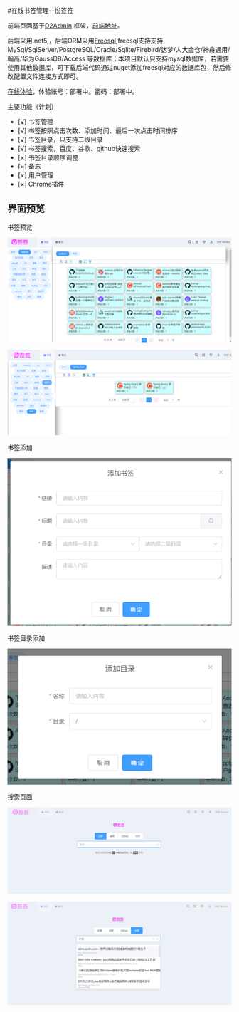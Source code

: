 
#在线书签管理--悦签签

前端页面基于[D2Admin](https://github.com/d2-projects/d2-admin) 框架，[前端地址](https://github.com/pi-dan/YueQianQian_VUE)。

后端采用.net5,，后端ORM采用[Freesql](https://github.com/dotnetcore/FreeSql),freesql支持支持 MySql/SqlServer/PostgreSQL/Oracle/Sqlite/Firebird/达梦/人大金仓/神舟通用/翰高/华为GaussDB/Access 等数据库；本项目默认只支持mysql数据库，若需要使用其他数据库，可下载后端代码通过nuget添加freesql对应的数据库包，然后修改配置文件连接方式即可。

[在线体验](http://testmark.20200105.xyz/ "在线书签管理系统")，体验账号：部署中。密码：部署中。

主要功能（计划）

- [√] 书签管理
- [√] 书签按照点击次数、添加时间、最后一次点击时间排序
- [√] 书签目录，只支持二级目录
- [√] 书签搜索，百度、谷歌、github快速搜索
- [×] 书签目录顺序调整
- [×] 备忘
- [×] 用户管理
- [×] Chrome插件

界面预览
-------
书签预览

![preview](https://github.com/pi-dan/YueQianQian_VUE/blob/main/images/pre1.png?raw=true)

![preview](https://github.com/pi-dan/YueQianQian_VUE/blob/main/images/pre6.png?raw=true)

书签添加

![preview](https://github.com/pi-dan/YueQianQian_VUE/blob/main/images/pre2.png?raw=true)

书签目录添加

![preview](https://github.com/pi-dan/YueQianQian_VUE/blob/main/images/pre3.png?raw=true)

搜索页面

![preview](https://github.com/pi-dan/YueQianQian_VUE/blob/main/images/pre4.png?raw=true)

![preview](https://github.com/pi-dan/YueQianQian_VUE/blob/main/images/pre5.png?raw=true)